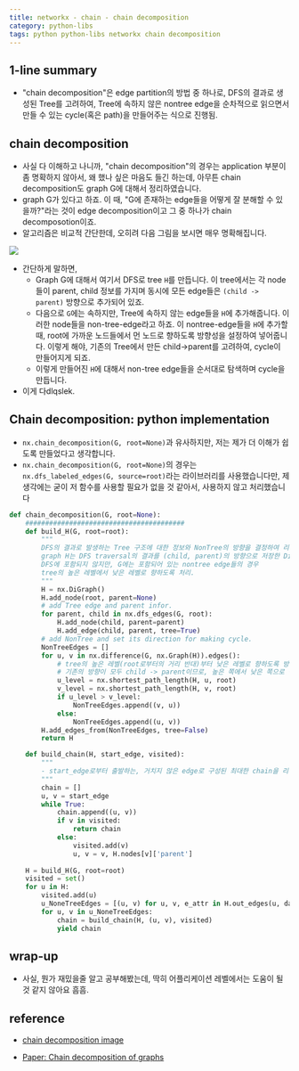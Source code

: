 ```yaml
---
title: networkx - chain - chain decomposition 
category: python-libs
tags: python python-libs networkx chain decomposition
---
```


## 1-line summary 

- "chain decomposition"은 edge partition의 방법 중 하나로, DFS의 결과로 생성된 Tree를 고려하여, Tree에 속하지 않은 nontree edge을 순차적으로 읽으면서 만들 수 있는 cycle(혹은 path)을 만들어주는 식으로 진행됨.

## chain decomposition

- 사실 다 이해하고 나니까, "chain decomposition"의 경우는 application 부분이 좀 명확하지 않아서, 왜 했나 싶은 마음도 들긴 하는데, 아무튼 chain decomposition도 graph G에 대해서 정리하였습니다. 
- graph G가 있다고 하죠. 이 때, "G에 존재하는 edge들을 어떻게 잘 분해할 수 있을까?"라는 것이 edge decomposition이고 그 중 하나가 chain decomposotion이죠. 
- 알고리즘은 비교적 간단한데, 오히려 다음 그림을 보시면 매우 명확해집니다. 

![](https://www.researchgate.net/profile/Venkatesh_Raman/publication/304547887/figure/fig1/AS:378261554122763@1467195990961/llustration-of-Chain-Decomposition-a-An-input-graph-G-b-A-DFS-traversal-of-G-and.png)

- 간단하게 말하면, 
    - Graph G에 대해서 여기서 DFS로 tree `H`를 만듭니다. 이 tree에서는 각 node들이 parent, child 정보를 가지며 동시에 모든 edge들은 `(child -> parent)` 방향으로 추가되어 있죠. 
    - 다음으로 `G`에는 속하지만, Tree에 속하지 않는 edge들을 `H`에 추가해줍니다. 이러한 node들을 non-tree-edge라고 하죠. 이 nontree-edge들을 `H`에 추가할 때, root에 가까운 노드들에서 먼 노드로 향하도록 방향성을 설정하여 넣어줍니다. 이렇게 해야, 기존의 Tree에서 만든 child->parent를 고려하여, cycle이 만들어지게 되죠. 
    - 이렇게 만들어진 `H`에 대해서 non-tree edge들을 순서대로 탐색하며 cycle을 만듭니다. 
- 이게 다dlqslek.

## Chain decomposition: python implementation 

- `nx.chain_decomposition(G, root=None)`과 유사하지만, 저는 제가 더 이해가 쉽도록 만들었다고 생각합니다. 
- `nx.chain_decomposition(G, root=None)`의 경우는 `nx.dfs_labeled_edges(G, source=root)`라는 라이브러리를 사용했습니다만, 제 생각에는 굳이 저 함수를 사용할 필요가 없을 것 같아서, 사용하지 않고 처리했습니다

```python
def chain_decomposition(G, root=None):
    ########################################
    def build_H(G, root=root): 
        """
        DFS의 결과로 발생하는 Tree 구조에 대한 정보와 NonTree의 방향을 결정하여 리턴. 
        graph H는 DFS traversal의 결과를 (child, parent)의 방향으로 저장한 DiGraph이며, 
        DFS에 포함되지 않지만, G에는 포함되어 있는 nontree edge들의 경우 
        tree의 높은 레벨에서 낮은 레벨로 향하도록 처리.
        """
        H = nx.DiGraph()
        H.add_node(root, parent=None)
        # add Tree edge and parent infor.
        for parent, child in nx.dfs_edges(G, root): 
            H.add_node(child, parent=parent)
            H.add_edge(child, parent, tree=True)
        # add NonTree and set its direction for making cycle.
        NonTreeEdges = []
        for u, v in nx.difference(G, nx.Graph(H)).edges():
            # tree의 높은 레벨(root로부터의 거리 반대)부터 낮은 레벨로 향하도록 방향 설정
            # 기존의 방향이 모두 child -> parent이므로, 높은 쪽에서 낮은 쪽으로 방향을 설정해줘야함.
            u_level = nx.shortest_path_length(H, u, root)
            v_level = nx.shortest_path_length(H, v, root)
            if u_level > v_level: 
                NonTreeEdges.append((v, u))
            else: 
                NonTreeEdges.append((u, v))
        H.add_edges_from(NonTreeEdges, tree=False)
        return H

    def build_chain(H, start_edge, visited):
        """
        - start_edge로부터 출발하는, 거치지 않은 edge로 구성된 최대한 chain을 리턴.
        """
        chain = []
        u, v = start_edge
        while True:
            chain.append((u, v))
            if v in visited:
                return chain
            else:
                visited.add(v)
                u, v = v, H.nodes[v]['parent']
    
    H = build_H(G, root=root)
    visited = set()
    for u in H:
        visited.add(u)
        u_NoneTreeEdges = [(u, v) for u, v, e_attr in H.out_edges(u, data=True) if e_attr['tree']==False]
        for u, v in u_NoneTreeEdges:
            chain = build_chain(H, (u, v), visited)
            yield chain
```

## wrap-up

- 사실, 뭔가 재밌을줄 알고 공부해봤는데, 딱히 어플리케이션 레벨에서는 도움이 될 것 같지 않아요 흠흠.


## reference

- [chain decomposition image](https://www.researchgate.net/figure/llustration-of-Chain-Decomposition-a-An-input-graph-G-b-A-DFS-traversal-of-G-and_fig1_304547887)

- [Paper: Chain decomposition of graphs](https://www.cambridge.org/core/journals/bulletin-of-the-australian-mathematical-society/article/chain-decompositions-of-graphs/DECFD20164C022EC620EB3E89679862F)